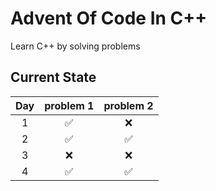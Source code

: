 # Advent Of Code In C++

Learn C++ by solving problems

## Current State
|Day|problem 1|problem 2|
|:---:|:---:|:---:|
|1|✅|❌|
|2|✅|✅|
|3|❌|❌|
|4|✅|✅|
